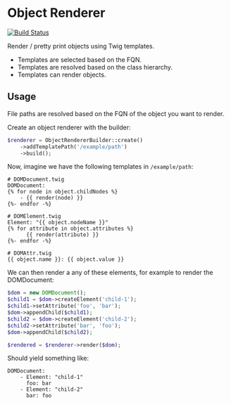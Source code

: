 Object Renderer
===============

[![Build Status](https://travis-ci.org/phpactor/object-renderer.svg?branch=master)](https://travis-ci.org/phpactor/indexer-extension)

Render / pretty print objects using Twig templates.

- Templates are selected based on the FQN.
- Templates are resolved based on the class hierarchy.
- Templates can render objects.

Usage
-----

File paths are resolved based on the FQN of the object you want to render.

Create an object renderer with the builder:

```php
$renderer = ObjectRendererBuilder::create()
    ->addTemplatePath('/example/path')
    ->build();
```

Now, imagine we have the following templates in `/example/path`:

```
# DOMDocument.twig
DOMDocument:
{% for node in object.childNodes %}
    - {{ render(node) }}
{%- endfor -%}
```

```
# DOMElement.twig
Element: "{{ object.nodeName }}"
{% for attribute in object.attributes %}
      {{ render(attribute) }}
{%- endfor -%}
```

```
# DOMAttr.twig
{{ object.name }}: {{ object.value }}
```

We can then render a any of these elements, for example to render the
DOMDocument:

```php
$dom = new DOMDocument();
$child1 = $dom->createElement('child-1');
$child1->setAttribute('foo', 'bar');
$dom->appendChild($child1);
$child2 = $dom->createElement('child-2');
$child2->setAttribute('bar', 'foo');
$dom->appendChild($child2);

$rendered = $renderer->render($dom);
```

Should yield something like:

```
DOMDocument:
    - Element: "child-1"
      foo: bar
    - Element: "child-2"
      bar: foo
```
